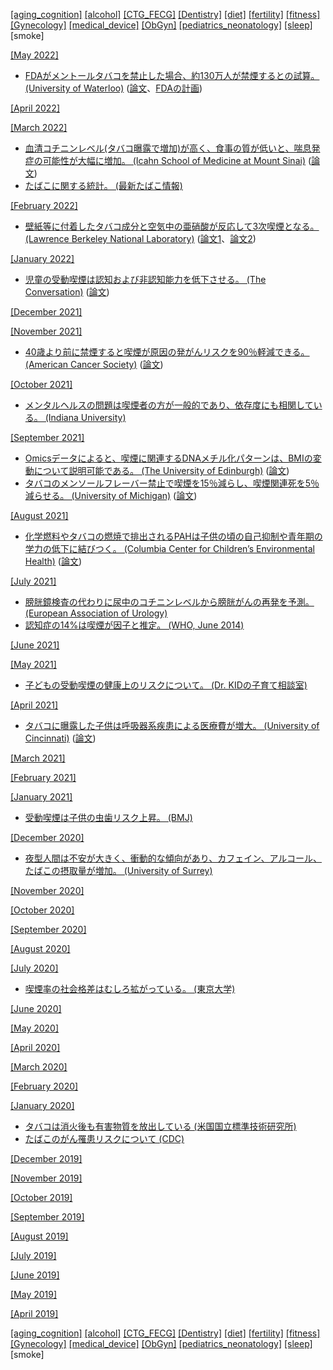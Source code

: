 [\[aging_cognition\]](aging_cognition.md) [\[alcohol\]](alcohol.md) [\[CTG_FECG\]](CTG_FECG.md) [\[Dentistry\]](Dentistry.md) [\[diet\]](diet.md) [\[fertility\]](fertility.md) [\[fitness\]](fitness.md) [\[Gynecology\]](Gynecology.md) [\[medical_device\]](medical_device.md) [\[ObGyn\]](ObGyn.md) [\[pediatrics_neonatology\]](pediatrics_neonatology.md) [\[sleep\]](sleep.md) \[smoke\]

[\[May 2022\]](2205.md)
* [FDAがメントールタバコを禁止した場合、約130万人が禁煙するとの試算。 (University of Waterloo)](https://uwaterloo.ca/news/media/more-million-smokers-likely-quit-after-us-bans-menthol) ([論文](https://tobaccocontrol.bmj.com/content/early/2022/04/27/tobaccocontrol-2021-057227)、[FDAの計画](https://www.fda.gov/tobacco-products/products-ingredients-components/menthol-and-other-flavors-tobacco-products))

[\[April 2022\]](2204.md)

[\[March 2022\]](2203.md)
* [血清コチニンレベル(タバコ曝露で増加)が高く、食事の質が低いと、喘息発症の可能性が大幅に増加。 (Icahn School of Medicine at Mount Sinai)](https://www.eurekalert.org/news-releases/947130) ([論文](https://doi.org/10.1513/AnnalsATS.202107-837OC))
* [たばこに関する統計。 (最新たばこ情報)](https://www.health-net.or.jp/tobacco/statistics/)

[\[February 2022\]](2202.md)
* [壁紙等に付着したタバコ成分と空気中の亜硝酸が反応して3次喫煙となる。 (Lawrence Berkeley National Laboratory)](https://newscenter.lbl.gov/2013/06/20/berkeley-lab-confirms-thirdhand-smoke-causes-dna-damage/) ([論文1](https://doi.org/10.1073/pnas.0912820107)、[論文2](https://doi.org/10.1093/mutage/get013))

[\[January 2022\]](2201.md)
* [児童の受動喫煙は認知および非認知能力を低下させる。 (The Conversation)](https://theconversation.com/children-whose-parents-smoke-have-lower-test-scores-and-more-behavioural-issues-than-kids-of-non-smokers-172601) ([論文](https://doi.org/10.1016/j.ehb.2021.100978))

[\[December 2021\]](2112.md)

[\[November 2021\]](2111.md)
* [40歳より前に禁煙すると喫煙が原因の発がんリスクを90％軽減できる。 (American Cancer Society)](http://pressroom.cancer.org/SmokingAndCancer) ([論文](https://jamanetwork.com/journals/jamaoncology/article-abstract/2784990))

[\[October 2021\]](2110.md)
* [メンタルヘルスの問題は喫煙者の方が一般的であり、依存度にも相関している。 (Indiana University)](https://addictions.iu.edu/news/maria-parker-study.html)

[\[September 2021\]](2109.md)
* [Omicsデータによると、喫煙に関連するDNAメチル化パターンは、BMIの変動について説明可能である。 (The University of Edinburgh)](https://www.ed.ac.uk/mrc-human-genetics-unit/news-and-events/latest-news/effect-of-smoking-on-body-mass-index) ([論文](https://journals.plos.org/plosgenetics/article?id=10.1371/journal.pgen.1009750))
* [タバコのメンソールフレーバー禁止で喫煙を15％減らし、喫煙関連死を5％減らせる。 (University of Michigan)](https://news.umich.edu/menthol-ban-would-save-650000-lives-in-the-next-40-years/) ([論文](https://tobaccocontrol.bmj.com/content/early/2021/09/02/tobaccocontrol-2021-056604))

[\[August 2021\]](2108.md)
* [化学燃料やタバコの燃焼で排出されるPAHは子供の頃の自己抑制や青年期の学力の低下に結びつく。 (Columbia Center for Children’s Environmental Health)](https://www.publichealth.columbia.edu/public-health-now/news/air-pollution-exposure-linked-poor-academics-childhood) ([論文](https://www.sciencedirect.com/science/article/abs/pii/S0013935121008641))

[\[July 2021\]](2107.md)
* [膀胱鏡検査の代わりに尿中のコチニンレベルから膀胱がんの再発を予測。 (European Association of Urology)](https://eaucongress.uroweb.org/nicotine-by-product-can-predict-recurrence-of-cancer/)
* [認知症の14%は喫煙が因子と推定。 (WHO, June 2014)](https://apps.who.int/iris/bitstream/handle/10665/128041/WHO_NMH_PND_CIC_TKS_14.1_eng.pdf)

[\[June 2021\]](2106.md)

[\[May 2021\]](2105.md)
* [子どもの受動喫煙の健康上のリスクについて。 (Dr. KIDの子育て相談室)](https://ameblo.jp/doctor-kid/entry-12669973060.html)

[\[April 2021\]](2104.md)
* [タバコに曝露した子供は呼吸器系疾患による医療費が増大。 (University of Cincinnati)](https://www.uc.edu/news/articles/2021/03/uc-study-finds-that-tobacco-smoke-exposed-children-utilize-emergency-and-urgent-care-services.html) ([論文](https://journals.plos.org/plosone/article?id=10.1371/journal.pone.0247179))

[\[March 2021\]](2103.md)

[\[February 2021\]](2102.md)

[\[January 2021\]](2101.md)
* [受動喫煙は子供の虫歯リスク上昇。 (BMJ)](https://www.bmj.com/content/351/bmj.h5397)

[\[December 2020\]](2012.md)
* [夜型人間は不安が大きく、衝動的な傾向があり、カフェイン、アルコール、たばこの摂取量が増加。 (University of Surrey)](https://www.surrey.ac.uk/news/young-people-who-go-bed-later-drink-and-smoke-more-due-their-impulsivity)

[\[November 2020\]](2011.md)

[\[October 2020\]](2010.md)

[\[September 2020\]](2009.md)

[\[August 2020\]](2008.md)

[\[July 2020\]](2007.md)
* [喫煙率の社会格差はむしろ拡がっている。 (東京大学)](https://www.m.u-tokyo.ac.jp/news/admin/release_20200627.pdf)

[\[June 2020\]](2006.md)

[\[May 2020\]](2005.md)

[\[April 2020\]](2004.md)

[\[March 2020\]](2003.md)

[\[February 2020\]](2002.md)

[\[January 2020\]](2001.md)
* [タバコは消火後も有害物質を放出している (米国国立標準技術研究所)](https://www.nist.gov/news-events/news/2020/01/butt-emissions-study-finds-even-extinguished-cigarettes-give-toxins)
* [たばこのがん罹患リスクについて (CDC)](https://www.cdc.gov/cancer/tobacco/index.htm)

[\[December 2019\]](1912.md)

[\[November 2019\]](1911.md)

[\[October 2019\]](1910.md)

[\[September 2019\]](1909.md)

[\[August 2019\]](1908.md)

[\[July 2019\]](1907.md)

[\[June 2019\]](1906.md)

[\[May 2019\]](1905.md)

[\[April 2019\]](1904.md)

[\[aging_cognition\]](aging_cognition.md) [\[alcohol\]](alcohol.md) [\[CTG_FECG\]](CTG_FECG.md) [\[Dentistry\]](Dentistry.md) [\[diet\]](diet.md) [\[fertility\]](fertility.md) [\[fitness\]](fitness.md) [\[Gynecology\]](Gynecology.md) [\[medical_device\]](medical_device.md) [\[ObGyn\]](ObGyn.md) [\[pediatrics_neonatology\]](pediatrics_neonatology.md) [\[sleep\]](sleep.md) \[smoke\]
